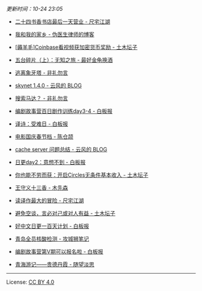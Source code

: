 *更新时间：10-24 23:05*




- [二十四书香书店最后一天营业 - 尺宅江湖](http://www.qtwm.com/?p=4665)

- [我和我的家乡 - 伪医生律师的博客](https://chidd.net/2020/10/23/homeland.html)

- [[薅羊毛]Coinbase看视频获加密货币奖励 - 土木坛子](https://tumutanzi.com/archives/16751)

- [五台碎片（上）：无知之旅 - 最好金龟换酒](http://fz0512.com/archives/2152)

- [逃离象牙塔 - 非礼勿言](https://feiliwuyan.com/escape-from-the-ivory-tower/)

- [skynet 1.4.0 - 云风的 BLOG](https://blog.codingnow.com/2020/10/skynet_140.html)

- [搜索马达？ - 非礼勿言](https://feiliwuyan.com/search-engine-201020/)

- [编剧故事营百日剧作训练day3-4 - 白板报](https://wangpei.net/2020/10/20/100-days-of-playwrting-day3-4/)

- [译诗：受难日 - 白板报](https://wangpei.net/2020/10/20/good-friday/)

- [电影国庆春节档 - 陈仓颉](https://imzm.im/welcome-back-to-the-cinema/)

- [cache server 问题总结 - 云风的 BLOG](https://blog.codingnow.com/2020/10/cache_server_summary.html)

- [日更day2：意想不到 - 白板报](https://wangpei.net/2020/10/18/100days-of-writing-day2/)

- [你也能不劳而获：开启Circles无条件基本收入 - 土木坛子](https://tumutanzi.com/archives/16750)

- [王守义十三香 - 木先森](https://www.meizg.cn/411/)

- [读译作最大的冒险 - 尺宅江湖](http://www.qtwm.com/?p=4659)

- [避免空谈，言必对己或对人有益 - 土木坛子](https://tumutanzi.com/archives/16749)

- [好中文日更一百天计划 - 白板报](https://wangpei.net/2020/10/16/100days-of-writing-day-001/)

- [青岛全员核酸检测 - 攻城狮笔记](https://qumac.com/?p=1843)

- [编剧故事营第V期可以报名啦 - 白板报](https://wangpei.net/2020/10/15/goodstorycamp-v-is-coming/)

- [青海游记——贵德丹霞 - 随望淡思](https://www.lushaojun.com/4694.html)




---

License: [CC BY 4.0](https://creativecommons.org/licenses/by/4.0/deed.zh)